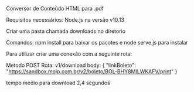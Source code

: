 Conversor de Conteúdo HTML para .pdf

Requisitos necessários: Node.js na versão v10.13

Criar uma pasta chamada downloads no diretorio

Comandos: npm install para baixar os pacotes e node serve.js para instalar

Para utilizar criar uma conexão com a seguinte rota:

Metodo POST 
Rota: v1/download
body: 
{
	"linkBoleto": "https://sandbox.moip.com.br/v2/boleto/BOL-BHY8MILWKAFV/print"
}

tempo medio para download 2,4 segundos